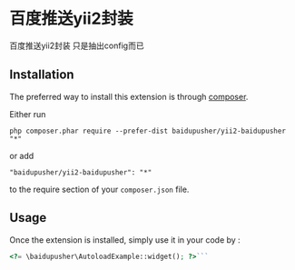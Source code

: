 百度推送yii2封装
==========
百度推送yii2封装 只是抽出config而已

Installation
------------

The preferred way to install this extension is through [composer](http://getcomposer.org/download/).

Either run

```
php composer.phar require --prefer-dist baidupusher/yii2-baidupusher "*"
```

or add

```
"baidupusher/yii2-baidupusher": "*"
```

to the require section of your `composer.json` file.


Usage
-----

Once the extension is installed, simply use it in your code by  :

```php
<?= \baidupusher\AutoloadExample::widget(); ?>```
